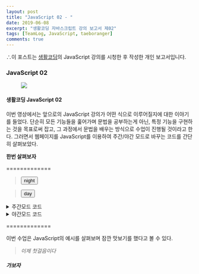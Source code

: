 ```yaml
---
layout: post
title: "JavaScript 02 - "
date: 2019-06-08
excerpt: "생활코딩 자바스크립트 강의 보고서 제02"
tags: [TeamLog, JavaScript, taeboranger]
comments: true
---
```


∴이 포스트는 [생활코딩](https://www.youtube.com/playlist?list=PLuHgQVnccGMBB348PWRN0fREzYcYgFybf)의 JavaScript 강의를 시청한 후 작성한 개인 보고서입니다.

### JavaScript 02

<figure class="half">
    <a href="https://www.lform.com/_assets/packages/wp/assets/uploaded/2017/08/lform_javascript_blog_header_image-1600x1080.jpg"><img src="https://www.lform.com/_assets/packages/wp/assets/uploaded/2017/08/lform_javascript_blog_header_image-1600x1080.jpg"></a>
</figure>

#### 생활코딩 JavaScript 02
 이번 영상에서는 앞으로의 JavaScript 강의가 어떤 식으로 이루어질지에 대한 이야기를 들었다. 단순히 모든 기능들을 훑어가며 문법을 공부하는게 아닌, 특정 기능을 구현하는 것을 목표로써 잡고, 그 과정에서 문법을 배우는 방식으로 수업이 진행될 것이라고 한다. 그러면서 웹페이지를 JavaScript를 이용하여 주간/야간 모드로 바꾸는 코드를 간단히 살펴보았다.

 **한번 살펴보자**

=============
 ><input type="button" value="night" onclick="
    document.querySelector('body').style.backgroundColor='black';
    document.querySelector('body').style.color='white';
    ">

>  <input type="button" value="day" onclick="
    document.querySelector('body').style.backgroundColor='white';
    document.querySelector('body').style.color='black';
    ">

<details>
<summary>주간모드 코드</summary>
<div markdown="1">

> **< input type="button" value="night" onclick="**
*//버튼을 생성하고, 내용을 입력하고, 버튼을 눌렀을 때,*
  **document.querySelector('body').style.backgroundColor='black';**
  *//'body'의 배경색을 검은색으로 바꾸고,*
   **document.querySelector('body').style.color='white';**
  *//'body'의 글자색을 하얀색으로 바꾼다.*
   **">**

</div>
</details>

<details>
<summary>야간모드 코드</summary>
<div markdown="1">
> **< input type="button" value="day" onclick="**
 *//버튼을 생성하고, 내용을 입력하고, 버튼을 눌렀을 때,*
   **document.querySelector('body').style.backgroundColor='white';**
     *//'body'의 배경색을 하얀색으로 바꾸고,*
   **document.querySelector('body').style.color='black';**
  *//'body'의 글자색을 검은색으로 바꾼다.*
   **">**
</div>
</details>

=============


이번 수업은 JavaScript의 예시를 살펴보며 잠깐 맛보기를 했다고 볼 수 있다.

   > *이제 첫걸음이다*

##### 가보자
